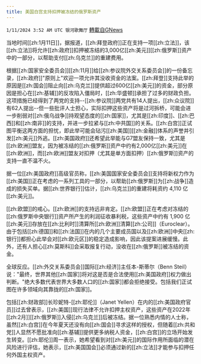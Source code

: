 ```yaml
---
title: 美国白宫支持扣押被冻结的俄罗斯资产
---
```

`1/11/2024 3:52 AM UTC 银河歌舞厅` [轉載自GNews](https://gnews.org/articles/2207174)

当地时间[[zh:1月11日]]，据报道，[[zh:拜登政府]]正在支持一项[[zh:立法]]，该[[zh:立法]]将允许[[zh:政府]]扣押被冻结的3,000亿[[zh:美元]][[zh:俄罗斯]]资产中的一部分，以帮助支付[[zh:乌克兰]]的重建费用。

根据[[zh:国家安全委员会]][[zh:11月]]给[[zh:参议院外交关系委员会]]的一份备忘录，[[zh:政府]]"原则上"欢迎一项允许其没收资金的法案。[[zh:拜登]]支持此举的原因是[[zh:国会]]阻止向[[zh:乌克兰]]提供超过600亿[[zh:美元]]的资金，部分原因是担心在[[zh:基辅]]的反攻陷入僵局时，[[zh:华盛顿]]承担了过多的财政负担。这项措施已经得到了两党的支持--[[zh:参议院]]两党共有14人提出，[[zh:众议院]]有62人提出--但一些批评人士担心，实际扣押这些资产将是过河拆桥，可能会进一步削弱对[[zh:俄乌战争]]持观望态度的[[zh:国家]]，尤其是[[zh:印度]]、[[zh:巴西]]和[[zh:南非]]的支持，并进一步拉紧与[[zh:中共国]]的关系。[[zh:白宫]]正试图平衡这两方面的担忧，即此举可能会玷污[[zh:美国]][[zh:金融]]体系的声誉并引发[[zh:美元]]外逃。[[zh:美国政府]]还希望此举能与G7盟友保持一致，尤其是[[zh:欧洲]]盟友，因为被冻结的[[zh:俄罗斯]]资产中约有2,000亿[[zh:美元]]在[[zh:欧洲]]，而[[zh:欧洲]]盟友对扣押（尤其是单方面扣押）[[zh:俄罗斯]]资产的支持一直不温不火。

据一位[[zh:美国政府]]高级官员称，[[zh:美国国家安全委员会]]支持将新权力作为[[zh:美国]]正在考虑的一系列工具的一部分，以帮助[[zh:俄罗斯]]为[[zh:战争]]造成的损失买单。据[[zh:世界银行]]估计，[[zh:乌克兰]]的重建将耗资约 4,110 亿[[zh:美元]]。

[[zh:欧盟]]的戒心。[[zh:欧洲]]的支持远非肯定。[[zh:欧盟]]正在考虑对冻结的[[zh:俄罗斯中央银行]]资产所产生的利润征收暴利税，这些资产中约有 1,900 亿[[zh:美元]]存放在[[zh:比利时]]清算所[[zh:欧洲]]清算[[zh:公司]]（Euroclear）。由于包括[[zh:德国]]和[[zh:法国]]在内的几个主要成员国以及[[zh:欧洲]]中央[[zh:银行]]都担心此举会对[[zh:欧元区]]的稳定造成影响，因此该提案进展缓慢。此外，还有人担心[[zh:莫斯科]]会采取报复行动，没收在[[zh:俄罗斯]]被冻结的资金。

全球反应。[[zh:外交关系委员会]]国际[[zh:经济]]主任本-斯蒂尔（Benn Steil）说："最终，世界其他[[zh:国家]]将对这是否是合法使用[[zh:美国政府]]权力做出判断。"绝大多数代表世界大多数人口的[[zh:国家]]都会拒绝接受。包括我们正试图在许多领域向其靠拢的[[zh:国家]]。

包括[[zh:财政部]]长珍妮特-[[zh:耶伦]]（Janet Yellen）在内的[[zh:美国政府官员]]过去曾表示，[[zh:美国]]现行法律不允许扣押主权资产，这些资产在2022年[[zh:2月]][[zh:俄罗斯]]入侵[[zh:乌克兰]]后被冻结。据一位熟悉内情的人士称，虽然[[zh:白宫]]在今年夏天还没有向[[zh:国会]]寻求这样的授权，但随着[[zh:共和党]]人显然不愿批准向[[zh:基辅]]提供更多纳税人资金，[[zh:白宫]]的立场开始发生转变。[[zh:耶伦]]周一表示，她希望看到对[[zh:美元]]的国际作用所面临的潜在风险进行评估，她表示，[[zh:美国国会]]必须通过新的[[zh:立法]]才能参与扣押任何外国主权资产。
